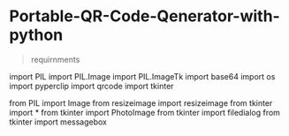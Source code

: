 # Portable-QR-Code-Qenerator-with-python

>requirnments 
    
import PIL
import PIL.Image
import PIL.ImageTk
import base64
import os
import pyperclip
import qrcode
import tkinter

from PIL import Image
from resizeimage import resizeimage
from tkinter import *
from tkinter import PhotoImage
from tkinter import filedialog
from tkinter import messagebox
